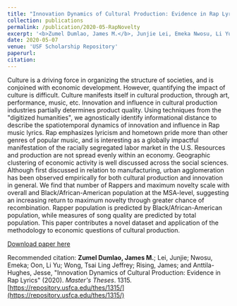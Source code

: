 ```yaml
---
title: "Innovation Dynamics of Cultural Production: Evidence in Rap Lyrics"
collection: publications
permalink: /publication/2020-05-RapNovelty
excerpt: '<b>Zumel Dumlao, James M.</b>, Junjie Lei, Emeka Nwosu, Li Yu Oon, Tsai Ling Jeffrey Wong, James Rising, and Jesse Anttila-Hughes'
date: 2020-05-07
venue: 'USF Scholarship Repository'
paperurl: 
citation: 
---
```

Culture is a driving force in organizing the structure of societies, and is conjoined with economic development. However, quantifying the impact of culture is difficult. Culture manifests itself in cultural production, through art, performance, music, etc. Innovation and influence in cultural production industries partially determines product quality. Using techniques from the "digitized humanities", we agnostically identify informational distance to describe the spatiotemporal dynamics of innovation and influence in Rap music lyrics. Rap emphasizes lyricism and hometown pride more than other genres of popular music, and is interesting as a globally impactful manifestation of the racially segregated labor market in the U.S. Resources and production are not spread evenly within an economy. Geographic clustering of economic activity is well discussed across the social sciences. Although first discussed in relation to manufacturing, urban agglomeration has been observed empirically for both cultural production and innovation in general. We find that number of Rappers and maximum novelty scale with overall and Black/African-American population at the MSA-level, suggesting an increasing return to maximum novelty through greater chance of recombination. Rapper population is predicted by Black/African-American population, while measures of song quality are predicted by total population. This paper contributes a novel dataset and application of the methodology to economic questions of cultural production.

[Download paper here](https://repository.usfca.edu/thes/1315/)

Recommended citation: <b>Zumel Dumlao, James M.</b>; Lei, Junjie; Nwosu, Emeka; Oon, Li Yu; Wong, Tsai Ling Jeffrey; Rising, James; and Anttila-Hughes, Jesse, "Innovation Dynamics of Cultural Production: Evidence in Rap Lyrics" (2020). <i> Master's Theses</i>. 1315. [https://repository.usfca.edu/thes/1315/](https://repository.usfca.edu/thes/1315/)